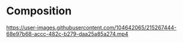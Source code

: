 # Composition

https://user-images.githubusercontent.com/104642065/215267444-68e97b68-accc-482c-b279-daa25a85a274.mp4

